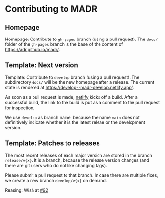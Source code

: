# Contributing to MADR

## Homepage

Homepage: Contribute to `gh-pages` branch (using a pull request).
The `docs/` folder of the `gh-pages` branch is the base of the content of <https://adr.github.io/madr/>.

## Template: Next version

Template: Contribute to `develop` branch (using a pull request).
The subdirectory `docs/` will be the new homepage after a release.
The current state is rendered at <https://develop--madr-develop.netlify.app/>.

As soon as a pull request is made, [netlify](https://www.netlify.com/) kicks off a build.
After a successful build, the link to the build is put as a comment to the pull request for inspection.

We use `develop` as branch name, because the name `main` does not definitively indicate whether it is the latest releae or the development version.

## Template: Patches to releases

The most recent releases of each major version are stored in the branch `release/v{x}`.
It is a branch, because the release version changes (and there are git users who do not like changing tags).

Please submit a pull request to that branch.
In case there are multiple fixes, we create a new branch `develop/v{x}` on demand.

Reasing: Wish at [#92](https://github.com/adr/madr/issues/92)
